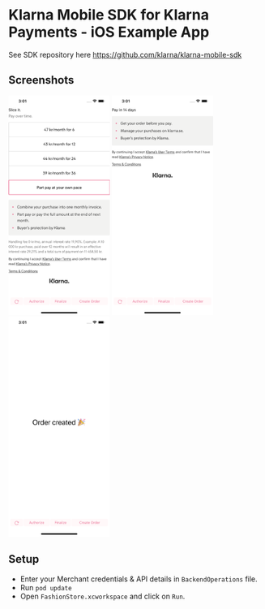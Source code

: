# Klarna Mobile SDK for Klarna Payments - iOS Example App

See SDK repository here https://github.com/klarna/klarna-mobile-sdk

## Screenshots

<img src="Screenshots/ScreenShot1.png" width="200"/> <img src="Screenshots/ScreenShot2.png" width="200"/>  <img src="Screenshots/ScreenShot3.png" width="200"/>


## Setup

* Enter your Merchant credentials & API details in `BackendOperations` file.
* Run `pod update`
* Open `FashionStore.xcworkspace` and click on `Run`.
